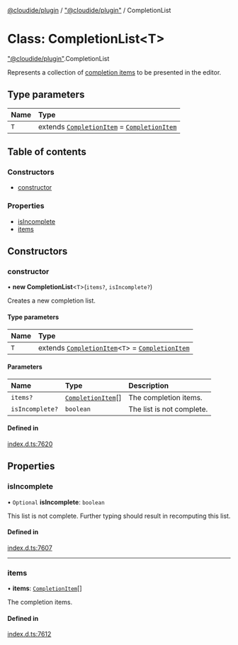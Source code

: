 [@cloudide/plugin](../README.md) / ["@cloudide/plugin"](../modules/_cloudide_plugin_.md) / CompletionList

# Class: CompletionList<T\>

["@cloudide/plugin"](../modules/_cloudide_plugin_.md).CompletionList

Represents a collection of [completion items](#CompletionItem) to be presented
in the editor.

## Type parameters

| Name | Type |
| :------ | :------ |
| `T` | extends [`CompletionItem`](cloudide_plugin_.CompletionItem.md) = [`CompletionItem`](cloudide_plugin_.CompletionItem.md) |

## Table of contents

### Constructors

- [constructor](cloudide_plugin_.CompletionList.md#constructor)

### Properties

- [isIncomplete](cloudide_plugin_.CompletionList.md#isincomplete)
- [items](cloudide_plugin_.CompletionList.md#items)

## Constructors

### constructor

• **new CompletionList**<`T`\>(`items?`, `isIncomplete?`)

Creates a new completion list.

#### Type parameters

| Name | Type |
| :------ | :------ |
| `T` | extends [`CompletionItem`](cloudide_plugin_.CompletionItem.md)<`T`\> = [`CompletionItem`](cloudide_plugin_.CompletionItem.md) |

#### Parameters

| Name | Type | Description |
| :------ | :------ | :------ |
| `items?` | [`CompletionItem`](cloudide_plugin_.CompletionItem.md)[] | The completion items. |
| `isIncomplete?` | `boolean` | The list is not complete. |

#### Defined in

[index.d.ts:7620](https://github.com/shuyaqian/cloudide-plugin-api/blob/26b31b9/index.d.ts#L7620)

## Properties

### isIncomplete

• `Optional` **isIncomplete**: `boolean`

This list is not complete. Further typing should result in recomputing
this list.

#### Defined in

[index.d.ts:7607](https://github.com/shuyaqian/cloudide-plugin-api/blob/26b31b9/index.d.ts#L7607)

___

### items

• **items**: [`CompletionItem`](cloudide_plugin_.CompletionItem.md)[]

The completion items.

#### Defined in

[index.d.ts:7612](https://github.com/shuyaqian/cloudide-plugin-api/blob/26b31b9/index.d.ts#L7612)
